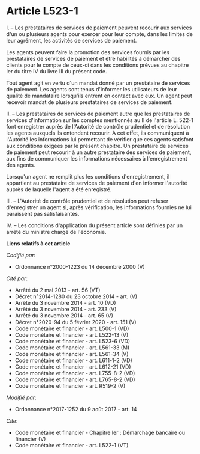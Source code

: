 # Article L523-1

I. – Les prestataires de services de paiement peuvent recourir aux services d'un ou plusieurs agents pour exercer pour leur
compte, dans les limites de leur agrément, les activités de services de paiement. 

Les agents peuvent faire la promotion des services fournis par les prestataires de services de paiement et être habilités à
démarcher des clients pour le compte de ceux-ci dans les conditions prévues au chapitre Ier du titre IV du livre III du
présent code. 

Tout agent agit en vertu d'un mandat donné par un prestataire de services de paiement. Les agents sont tenus d'informer les
utilisateurs de leur qualité de mandataire lorsqu'ils entrent en contact avec eux. Un agent peut recevoir mandat de plusieurs
prestataires de services de paiement. 

II. – Les prestataires de services de paiement autre que les prestataires de services d'information sur les comptes
mentionnés au II de l'article L. 522-1 font enregistrer auprès de l'Autorité de contrôle prudentiel et de résolution les
agents auxquels ils entendent recourir. A cet effet, ils communiquent à l'Autorité les informations lui permettant de
vérifier que ces agents satisfont aux conditions exigées par le présent chapitre. Un prestataire de services de paiement peut
recourir à un autre prestataire des services de paiement, aux fins de communiquer les informations nécessaires à
l'enregistrement des agents. 

Lorsqu'un agent ne remplit plus les conditions d'enregistrement, il appartient au prestataire de services de paiement d'en
informer l'autorité auprès de laquelle l'agent a été enregistré. 

III. – L'Autorité de contrôle prudentiel et de résolution peut refuser d'enregistrer un agent si, après vérification, les
informations fournies ne lui paraissent pas satisfaisantes. 

IV. – Les conditions d'application du présent article sont définies par un arrêté du ministre chargé de l'économie.

**Liens relatifs à cet article**

_Codifié par_:

  - Ordonnance n°2000-1223 du 14 décembre 2000 (V)

_Cité par_:

  - Arrêté du 2 mai 2013 - art. 56 (VT)
  - Décret n°2014-1280 du 23 octobre 2014 - art. (V)
  - Arrêté du 3 novembre 2014 - art. 10 (VD)
  - Arrêté du 3 novembre 2014 - art. 233 (V)
  - Arrêté du 3 novembre 2014 - art. 65 (V)
  - Décret n°2020-94 du 5 février 2020 - art. 151 (V)
  - Code monétaire et financier - art. L500-1 (VD)
  - Code monétaire et financier - art. L522-13 (V)
  - Code monétaire et financier - art. L523-6 (VD)
  - Code monétaire et financier - art. L561-33 (M)
  - Code monétaire et financier - art. L561-34 (V)
  - Code monétaire et financier - art. L611-1-2 (VD)
  - Code monétaire et financier - art. L612-21 (VD)
  - Code monétaire et financier - art. L755-8-2 (VD)
  - Code monétaire et financier - art. L765-8-2 (VD)
  - Code monétaire et financier - art. R519-2 (V)

_Modifié par_:

  - Ordonnance n°2017-1252 du 9 août 2017 - art. 14

_Cite_:

  - Code monétaire et financier -  Chapitre Ier : Démarchage bancaire ou financier (V)
  - Code monétaire et financier - art. L522-1 (VT)
